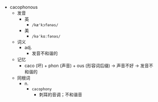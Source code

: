 - cacophonous
  - 发音
    - 英
      - `/kæ'kɔfənəs/`
    - 美
      - `/kəˈkɑːfənəs/`
  - 词义
    - adj.
      - 发音不和谐的
  - 记忆
    - caco (坏) + phon (声音) + ous (形容词后缀) → 声音不好 → 发音不和谐的
  - 同根词
    - n.
      - `cacophony`
        - 刺耳的音调；不和谐音
